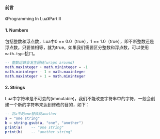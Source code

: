 #### 前言

《Programming In Lua》Part II

#### 1. Numbers

包括整数和浮点数，Lua中0 == 0.0（true），1 == 1.0（true），即不断整数还是浮点数，只要值相等，就为true。如果我们需要区分整数和浮点数，可以使用`math.type`接口。

```lua
-- 整数运算会发生回绕(wraps around)
math.maxinteger + math.mininteger = -1
math.mininteger - 1 = math.maxinteger
math.maxinteger + 1 = math.mininteger
```



#### 2. Strings

Lua中字符串是不可变的(immutable)，我们不能改变字符串中的字符，一般会创建一个新的字符串来达到修改的目的，如下：

```lua
-- 将a中的one替换成another
a = "one string"
b = string.gsub(a, "one", "another")
print(a)	-- "one string"
print(b)	-- "another string"
```






